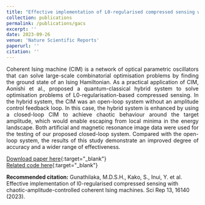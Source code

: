 ```yaml
---
title: "Effective implementation of L0-regularised compressed sensing with chaotic-amplitude-controlled coherent Ising machines"
collection: publications
permalink: /publications/gacs
excerpt: ''
date: 2023-09-26
venue: 'Nature Scientific Reports'
paperurl: ''
citation: ''
---
```

<div style="text-align: justify"> Coherent Ising machine (CIM) is a network of optical parametric oscillators that can solve large-scale combinatorial optimisation problems by finding the ground state of an Ising Hamiltonian. As a practical application of CIM, Aonishi et al., proposed a quantum-classical hybrid system to solve optimisation problems of L0-regularisation-based compressed sensing. In the hybrid system, the CIM was an open-loop system without an amplitude control feedback loop. In this case, the hybrid system is enhanced by using a closed-loop CIM to achieve chaotic behaviour around the target amplitude, which would enable escaping from local minima in the energy landscape. Both artificial and magnetic resonance image data were used for the testing of our proposed closed-loop system. Compared with the open-loop system, the results of this study demonstrate an improved degree of accuracy and a wider range of effectiveness. </div>

[Download paper here](https://doi.org/10.1038/s41598-023-43364-8){:target="_blank"}  <br>
[Related code here](/404.html){:target="_blank"} 

**Recommended citation:** Gunathilaka, M.D.S.H., Kako, S., Inui, Y. et al. Effective implementation of l0-regularised compressed sensing with chaotic-amplitude-controlled coherent Ising machines. Sci Rep 13, 16140 (2023).